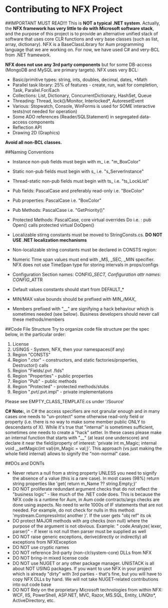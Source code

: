 # Contributing to NFX Project

##IMPORTANT MUST READ!!!
This is **NOT a typical .NET system**.
Actually, the **NFX framework has very little to do with Microsoft software stack**, and the purpose
of this project is to provide an alternative unified stack of software that uses core CLR functions
and very base classes (such as list, array, dictionary). NFX is a BaseClassLibrary for Aum 
programming language that we are working on. For now, we have used C# and very-BCL from .NET framework.


**NFX does not use any 3rd party components** but for some DB-access (MongoDB and MySQL are primary targets).
NFX uses very BCL:
* Basic/primitive types: string, ints, doubles, decimal, dates, +Math
* Parallel task library: 25% of features - create, run, wait for completion,
  Task, Parallel.For/Each
* Collections: List, Dictionary, ConcurrentDictionary, HashSet, Queue
* Threading: Thread, lock()/Monitor, Interlocked*, AutoresetEvent
* Various: Stopwatch, Console, WinForms is used for SOME interactive tests(not needed for operation)
* Some ADO references (Reader/SQLStatement) in segregated data-access components
* Reflection API
* Drawing 2D (Graphics)

**Avoid all non-BCL classes.**

##Naming Conventions
* Instance non-pub fields must begin with m_<PascalCase> i.e.  "m_BoxColor"
* Static non-pub fields must begin with   s_<PascalCase> i.e.  "s_ServerInstance"
* Thread-static non-pub fields must begin with ts_<PascalCase> i.e. "ts_LockList"

* Pub fields: PascalCase and preferably read-only	i.e. "BoxColor"
* Pub properties: PascalCase	i.e. "BoxColor"
* Pub Methods: PascalCase	i.e. "GetPriority()"
* Protected Methods: PascalCase, core virtual overrides Do<PascalCase> i.e. :  pub Open() calls protected virtual DoOpen()
* Localizable stirng constants must be moved to StringConsts.cs. **DO NOT USE .NET localization mechanisms**
* Non-localizable string constants must be declared in CONSTS region:
 * Numeric Time span values must end with _MS, _SEC, _MIN specifier. NFX does not use TimeSpan type for storing intervals in props/configs
 * Configuration Section names: CONFIG_*_SECT, Configuration attr names: CONFIG_*_ATTR
 * Default values constants should start from DEFAULT_*
 * MIN/MAX value bounds should be prefixed with MIN_*/MAX_*
* Members prefixed with "__" are signifying a hack behaviour which is sometimes needed (see below).
 Business developers should never call these methods/members

##Code File Structure
Try to organize code file structure per the spec below, in the particular order:
1. License
2. USINGS - System, NFX, then your namespaces(if any)
3. Region "CONSTS"
4. Region ".ctor" - constructors, and static factories/properties, Destructor() calls
5. Region "Fields/.pvt .flds"
6. Region "Properties" - public properties
7. Region "Pub" - public methods
8. Region "Protected" - protected methods/stubs
9. Region ".pvt/.pvt.impl" - private implementations

Please see EMPTY_CLASS_TEMPLATE.cs under '/Source'

**C# Note:**, in C# the access specifiers are not granular enough and in many cases one needs to 
"un-protect" some otherwise read-only field or property (i.e. there is no way to make some member
public ONLY to descendants of X). While it's true that "internal" is sometimes
sufficient, sometimes one needs to create a "hack" setter. In these cases please make an internal
function that starts with "__" (at least one underscore) and declare it near the field/property
 of interest:  'private int m_Magic;  internal void __setMagic(int val){m_Magic = val;}'. This 
 approach (vs just making the whole field internal) allows to signify the "non-normal" case.

##DOs and DONTs
* Never return a null from a string property UNLESS you need to signify the absence of a value (this is a rare case).
In most cases (98%) return string properties like 'get{ return m_Name ?? string.Empty;}'
* DO NOT proliferate redundant argument checks that do not reflect the "business logic" - like much of
 the .NET code does. This is because the NFX code is a runtime for Aum, in Aum code contracts/args checks 
 are done using aspects. No need to write 1000s of IF statements that are not needed. 
 For example, do not check for nulls in this method: 'mystream.CompressInto( another )'. If the user gets "obj ref" its ok
* DO protect MAJOR methods with arg checks (non null) where the purpose of the argument is not obvious. Example:
 " code.Analyze( lexer, parser)" - if lexer is not null then parser must be supplied as well
* DO NOT raise generic exceptions, derive(directly or indirectly) all exceptions from NFXException 
* DO NOT use cryptic names
* DO NOT reference 3rd-party (non-clr/system-core) DLLs from NFX
* DO NOT bring-in mixed license code
* DO NOT use NUGET or any other package manager. UNISTACK is all about NOT USING packages.
 If you want to use NFX in your project which is already "dirty" with 3rd parties - that's fine, but 
 you will have to copy NFX DLLs by hand. We will not take NUGET-related contributions into out code base
* DO NOT Rely on the proprietary Microsoft technologies from within NFX: 
   WCF, IIS, PowerShell, ASP.NET, MVC, Razor, MS.SQL, Entity, LINQto*, ActiveDirectory, etc.
   



   




